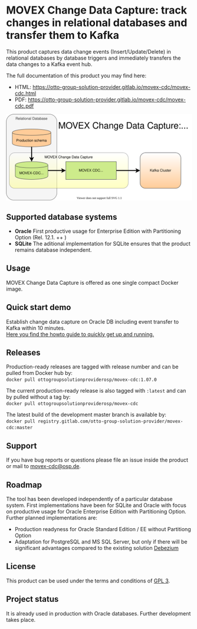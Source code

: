 # MOVEX Change Data Capture: track changes in relational databases and transfer them to Kafka

This product captures data change events (Insert/Update/Delete) in relational databases by database triggers and immediately transfers the data changes to a Kafka event hub.

The full documentation of this product you may find here:
- HTML: https://otto-group-solution-provider.gitlab.io/movex-cdc/movex-cdc.html
- PDF: https://otto-group-solution-provider.gitlab.io/movex-cdc/movex-cdc.pdf

![](doc/images/event_flow.svg)

## Supported database systems
- <b>Oracle</b> First productive usage for Enterprise Edition with Partitioning Option (Rel. 12.1. ++ )
- <b>SQLite</b> The aditional implementation for SQLite ensures that the product remains database independent.


## Usage
MOVEX Change Data Capture is offered as one single compact Docker image.<br>

## Quick start demo
Establish change data capture on Oracle DB including event transfer to Kafka within 10 minutes.<br/>
[Here you find the howto guide to quickly get up and running.](https://otto-group-solution-provider.gitlab.io/movex-cdc/movex-cdc_demo.html)

## Releases
Production-ready releases are tagged with release number and can be pulled from Docker hub by:<br/>
`docker pull ottogroupsolutionproviderosp/movex-cdc:1.07.0`

The current production-ready release is also tagged with `:latest` and can by pulled without a tag by:<br>
`docker pull ottogroupsolutionproviderosp/movex-cdc`

The latest build of the development master branch is available by:<br/>
`docker pull registry.gitlab.com/otto-group-solution-provider/movex-cdc:master`

## Support
If you have bug reports or questions please file an issue inside the product or mail to movex-cdc@osp.de.

## Roadmap
The tool has been developed independently of a particular database system.
First implementations have been for SQLite and Oracle with focus on productive usage for Oracle Enterprise Edition with Partitioning Option.
<br/>
Further planned implementations are:
- Production readyness for Oracle Standard Edition / EE without Partitiong Option
- Adaptation for PostgreSQL and MS SQL Server, but only if there will be significant advantages compared to the existing solution [Debezium](https://debezium.io)

## License
This product can be used under the terms and conditions of [GPL 3](https://gitlab.com/otto-group-solution-provider/movex-cdc/-/blob/master/LICENSE).

## Project status
It is already used in production with Oracle databases.
Further development takes place.